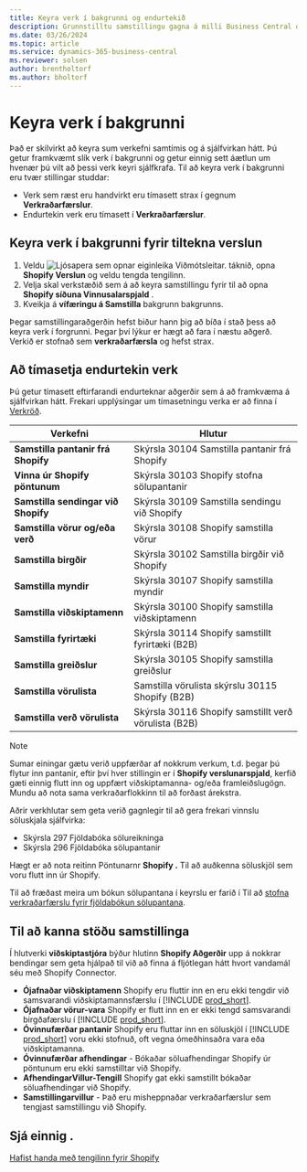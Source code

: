 ```yaml
---
title: Keyra verk í bakgrunni og endurtekið
description: Grunnstilltu samstillingu gagna á milli Business Central og Shopify í bakgrunni.
ms.date: 03/26/2024
ms.topic: article
ms.service: dynamics-365-business-central
ms.reviewer: solsen
author: brentholtorf
ms.author: bholtorf
---
```


# Keyra verk í bakgrunni

Það er skilvirkt að keyra sum verkefni samtímis og á sjálfvirkan hátt. Þú getur framkvæmt slík verk í bakgrunni og getur einnig sett áætlun um hvenær þú vilt að þessi verk keyri sjálfkrafa. Til að keyra verk í bakgrunni eru tvær stillingar studdar:

- Verk sem ræst eru handvirkt eru tímasett strax í gegnum **Verkraðarfærslur**.
- Endurtekin verk eru tímasett í **Verkraðarfærslur**.

## Keyra verk í bakgrunni fyrir tiltekna verslun

1. Veldu ![Ljósapera sem opnar eiginleika Viðmótsleitar.](../media/ui-search/search_small.png "Segðu mér hvað þú vilt gera") táknið, opna **Shopify Verslun** og veldu tengda tengilinn.
2. Velja skal verkstæðið sem á að keyra samstillingu fyrir til að opna **Shopify síðuna Vinnusalarspjald** .
3. Kveikja á **vífæringu á Samstilla** bakgrunn bakgrunns.

Þegar samstillingaraðgerðin hefst biður hann þig að bíða í stað þess að keyra verk í forgrunni. Þegar því lýkur er hægt að fara í næstu aðgerð. Verkið er stofnað sem **verkraðarfærsla** og hefst strax.

## Að tímasetja endurtekin verk

Þú getur tímasett eftirfarandi endurteknar aðgerðir sem á að framkvæma á sjálfvirkan hátt. Frekari upplýsingar um tímasetningu verka er að finna í [Verkröð](../admin-job-queues-schedule-tasks.md).

|Verkefni|Hlutur|
|------|------------|
|**Samstilla pantanir frá Shopify**|Skýrsla 30104 Samstilla pantanir frá Shopify|
|**Vinna úr Shopify pöntunum**|Skýrsla 30103 Shopify stofna sölupantanir|
|**Samstilla sendingar við Shopify**|Skýrsla 30109 Samstilla sendingu við Shopify|
|**Samstilla vörur og/eða verð**|Skýrsla 30108 Shopify samstilla vörur|
|**Samstilla birgðir**|Skýrsla 30102 Samstilla birgðir við Shopify|
|**Samstilla myndir**|Skýrsla 30107 Shopify samstilla myndir|
|**Samstilla viðskiptamenn**|Skýrsla 30100 Shopify samstilla viðskiptamenn|
|**Samstilla fyrirtæki**|Skýrsla 30114 Shopify samstillt fyrirtæki (B2B)|
|**Samstilla greiðslur**|Skýrsla 30105 Shopify samstilla greiðslur|
|**Samstilla vörulista**|Samstilla vörulista skýrslu 30115 Shopify (B2B)|
|**Samstilla verð vörulista**|Skýrsla 30116 Shopify samstillt verð vörulista (B2B)|

> [!NOTE]
> Sumar einingar gætu verið uppfærðar af nokkrum verkum, t.d. þegar þú flytur inn pantanir, eftir því hver stillingin er í **Shopify verslunarspjald**, kerfið gæti einnig flutt inn og uppfært viðskiptamanna- og/eða framleiðslugögn. Mundu að nota sama verkraðarflokkinn til að forðast árekstra.

Aðrir verkhlutar sem geta verið gagnlegir til að gera frekari vinnslu söluskjala sjálfvirka:

- Skýrsla 297 Fjöldabóka sölureikninga
- Skýrsla 296 Fjöldabóka sölupantanir

Hægt er að nota reitinn Pöntunarnr **Shopify .** Til að auðkenna söluskjöl sem voru flutt inn úr Shopify.

Til að fræðast meira um bókun sölupantana í keyrslu er farið í Til að [stofna verkraðarfærslu fyrir fjöldabókun sölupantana](../ui-batch-posting.md#to-create-a-job-queue-entry-for-batch-posting-of-sales-orders).

## Til að kanna stöðu samstillinga

Í hlutverki **viðskiptastjóra** býður hlutinn **Shopify Aðgerðir** upp á nokkrar bendingar sem geta hjálpað til við að finna á fljótlegan hátt hvort vandamál séu með Shopify Connector.

- **Ójafnaðar viðskiptamenn**  Shopify  eru fluttir inn en eru ekki tengdir við samsvarandi viðskiptamannsfærslu í [!INCLUDE [prod_short](../includes/prod_short.md)].
- **Ójafnaðar vörur-vara**  Shopify  er flutt inn en er ekki tengd samsvarandi birgðafærslu í [!INCLUDE [prod_short](../includes/prod_short.md)].
- **Óvinnufærðar pantanir**  Shopify  eru fluttar inn en söluskjöl í [!INCLUDE [prod_short](../includes/prod_short.md)] voru ekki stofnuð, oft vegna ómeðhinsaðra vara eða viðskiptamanna.
- **Óvinnufærðar afhendingar** - Bókaðar söluafhendingar Shopify úr pöntunum eru ekki samstilltar við Shopify.
- **AfhendingarVillur-Tengill**  Shopify  gat ekki samstillt bókaðar söluafhendingar við Shopify.
- **Samstillingarvillur** - Það eru misheppnaðar verkraðarfærslur sem tengjast samstillingu við Shopify.

## Sjá einnig .

[Hafist handa með tengilinn fyrir Shopify](get-started.md)  

